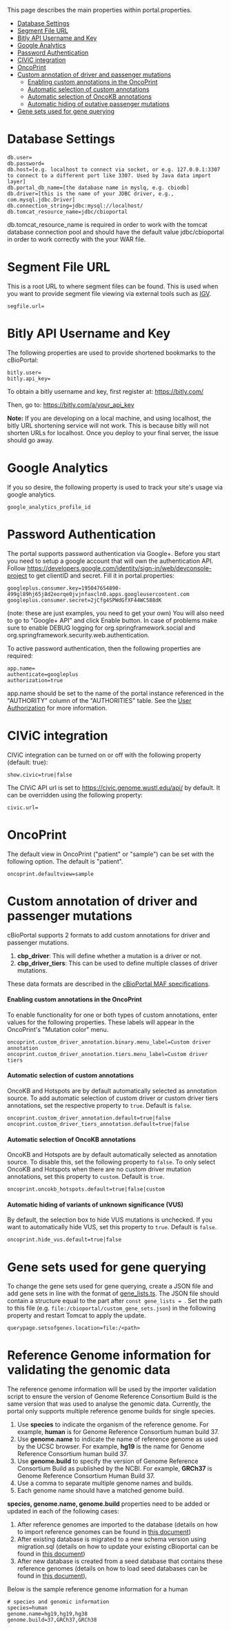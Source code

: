 This page describes the main properties within portal.properties.

- [Database Settings](#database-settings)
- [Segment File URL](#segment-file-url)
- [Bitly API Username and Key](#bitly-api-username-and-key)
- [Google Analytics](#google-analytics)
- [Password Authentication](#password-authentication)
- [CIViC integration](#civic-integration)
- [OncoPrint](#oncoprint)
- [Custom annotation of driver and passenger mutations](#custom-annotation-of-driver-and-passenger-mutations)
	- [Enabling custom annotations in the OncoPrint](#enabling-custom-annotations-in-the-oncoprint)
	- [Automatic selection of custom annotations](#automatic-selection-of-custom-annotations)
	- [Automatic selection of OncoKB annotations](#automatic-selection-of-oncokb-annotations)
	- [Automatic hiding of putative passenger mutations](#automatic-hiding-of-putative-passenger-mutations)
- [Gene sets used for gene querying](#gene-sets-used-for-gene-querying)

# Database Settings

```
db.user=
db.password=
db.host=[e.g. localhost to connect via socket, or e.g. 127.0.0.1:3307 to connect to a different port like 3307. Used by Java data import layer]
db.portal_db_name=[the database name in myslq, e.g. cbiodb]
db.driver=[this is the name of your JDBC driver, e.g., com.mysql.jdbc.Driver]
db.connection_string=jdbc:mysql://localhost/
db.tomcat_resource_name=jdbc/cbioportal
```
db.tomcat_resource_name is required in order to work with the tomcat database connection pool and should have the default value jdbc/cbioportal in order to work correctly with the your WAR file.

# Segment File URL

This is a root URL to where segment files can be found.  This is used when you want to provide segment file viewing via external tools such as [IGV](http://www.broadinstitute.org/igv/).

```
segfile.url=
```

# Bitly API Username and Key

The following properties are used to provide shortened bookmarks to the cBioPortal:

```
bitly.user=
bitly.api_key=
```

To obtain a bitly username and key, first register at:  https://bitly.com/

Then, go to:  https://bitly.com/a/your_api_key

**Note:**  If you are developing on a local machine, and using localhost, the bitly URL shortening service will not work.  This is because bitly will not shorten URLs for localhost.  Once you deploy to your final server, the issue should go away.

# Google Analytics

If you so desire, the following property is used to track your site's usage via google analytics.
```
google_analytics_profile_id
```

# Password Authentication

The portal supports password authentication via Google+. Before you start you need to setup a google account that will own the authentication API. Follow https://developers.google.com/identity/sign-in/web/devconsole-project to get clientID and secret. Fill it in portal.properties:
```
googleplus.consumer.key=195047654890-499gl89hj65j8d2eorqe0jvjnfaxcln0.apps.googleusercontent.com 
googleplus.consumer.secret=2jCfg4SPWdGfXF44WC588dK
```
(note: these are just examples, you need to get your own) You will also need to go to "Google+ API" and click Enable button. In case of problems make sure to enable DEBUG logging for org.springframework.social and org.springframework.security.web.authentication.


To active password authentication, then the following properties are required:
```
app.name=
authenticate=googleplus
authorization=true
```
app.name should be set to the name of the portal instance referenced in the "AUTHORITY" column of the "AUTHORITIES" table.  See the [User Authorization](User-Authorization.md) for more information.

# CIViC integration

CIViC integration can be turned on or off with the following property (default: true):
```
show.civic=true|false
```
The CIViC API url is set to https://civic.genome.wustl.edu/api/ by default. It can be overridden using the following property:
```
civic.url=
```

# OncoPrint

The default view in OncoPrint ("patient" or "sample") can be set with the following option. The default is "patient".
```
oncoprint.defaultview=sample
```

# Custom annotation of driver and passenger mutations
cBioPortal supports 2 formats to add custom annotations for driver and passenger mutations. 
1. **cbp_driver**: This will define whether a mutation is a driver or not.
2. **cbp_driver_tiers**: This can be used to define multiple classes of driver mutations. 

These data formats are described in the [cBioPortal MAF specifications](File-Formats.md#extending-the-maf-format). 

#### Enabling custom annotations in the OncoPrint
To enable functionality for one or both types of custom annotations, enter values for the following properties. These labels will appear in the OncoPrint's "Mutation color" menu.
```
oncoprint.custom_driver_annotation.binary.menu_label=Custom driver annotation
oncoprint.custom_driver_annotation.tiers.menu_label=Custom driver tiers
```

#### Automatic selection of custom annotations
OncoKB and Hotspots are by default automatically selected as annotation source. To add automatic selection of custom driver or custom driver tiers annotations, set the respective property to `true`. Default is `false`.
```
oncoprint.custom_driver_annotation.default=true|false
oncoprint.custom_driver_tiers_annotation.default=true|false
```

#### Automatic selection of OncoKB annotations
OncoKB and Hotspots are by default automatically selected as annotation source. To disable this, set the following property to `false`. To only select OncoKB and Hotspots when there are no custom driver mutation annotations, set this property to `custom`. Default is `true`.
```
oncoprint.oncokb_hotspots.default=true|false|custom
``` 

#### Automatic hiding of variants of unknown significance (VUS)
By default, the selection box to hide VUS mutations is unchecked. If you want to automatically hide VUS, set this property to `true`. Default is `false`.
```
oncoprint.hide_vus.default=true|false
```

# Gene sets used for gene querying
To change the gene sets used for gene querying, create a JSON file and add gene sets in line with the format of [gene_lists.ts](https://github.com/cBioPortal/cbioportal-frontend/blob/master/src/shared/components/query/gene_lists.ts). The JSON file should contain a structure equal to the part after `const gene_lists = `. Set the path to this file (e.g. `file:/cbioportal/custom_gene_sets.json`) in the following property and restart Tomcat to apply the update.
```
querypage.setsofgenes.location=file:/<path>
```
# Reference Genome information for validating the genomic data
The reference genome information will be used by the importer validation script to ensure the version of Genome Reference Consortium Build is the same version that was used to analyse the genomic data. 
Currently, the portal only supports multiple reference genome builds for single species.

1. Use **species** to indicate the organism of the reference genome. For example, **human** is for Genome Reference Consortium human build 37.
2. Use **genome.name** to indicate the name of reference genome as used by the UCSC browser. For example, **hg19** is the name for Genome Reference Consortium human build 37. 
3. Use **genome.build** to specify the version of Genome Reference Consortium Build as published by the NCBI. For example, **GRCh37** is Genome Reference Consortium Human Build 37.
4. Use a comma to separate multiple genome names and builds. 
5. Each genome name should have a matched genome build.

**species, genome.name, genome.build** properties need to be added or updated in each of the following cases:
1. After reference genomes are imported to the database (details on how to import reference genomes can be found in [this document](import-reference-genome.md))
2. After existing database is migrated to a new schema version using migration.sql (details on how to update your existing cBioportal can be found in [this document](Updating-your-cBioPortal-installation.md)) 
3. After new database is created from a seed database that contains these reference genomes (details on how to load seed databases can be found in [this document](Import-the-Seed-Database.md)), 

Below is the sample reference genome information for a human
```
# species and genomic information
species=human
genome.name=hg19,hg19,hg38
genome.build=37,GRCh37,GRCh38
```